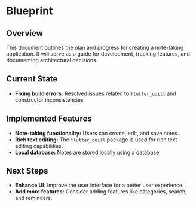 # Blueprint

## Overview

This document outlines the plan and progress for creating a note-taking application. It will serve as a guide for development, tracking features, and documenting architectural decisions.

## Current State

- **Fixing build errors:** Resolved issues related to `flutter_quill` and constructor inconsistencies.

## Implemented Features

- **Note-taking functionality:** Users can create, edit, and save notes.
- **Rich text editing:** The `flutter_quill` package is used for rich text editing capabilities.
- **Local database:** Notes are stored locally using a database.

## Next Steps

- **Enhance UI:** Improve the user interface for a better user experience.
- **Add more features:** Consider adding features like categories, search, and reminders.
